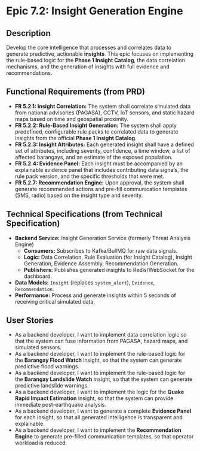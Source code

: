 # Epic 7.2: Insight Generation Engine

## Description
Develop the core intelligence that processes and correlates data to generate predictive, actionable **insights**. This epic focuses on implementing the rule-based logic for the **Phase 1 Insight Catalog**, the data correlation mechanisms, and the generation of insights with full evidence and recommendations.

## Functional Requirements (from PRD)
- **FR 5.2.1: Insight Correlation:** The system shall correlate simulated data from national advisories (PAGASA), CCTV, IoT sensors, and static hazard maps based on time and geospatial proximity.
- **FR 5.2.2: Rule-Based Insight Generation:** The system shall apply predefined, configurable rule packs to correlated data to generate insights from the official **Phase 1 Insight Catalog**.
- **FR 5.2.3: Insight Attributes:** Each generated insight shall have a defined set of attributes, including severity, confidence, a time window, a list of affected barangays, and an estimate of the exposed population.
- **FR 5.2.4: Evidence Panel:** Each insight must be accompanied by an explainable evidence panel that includes contributing data signals, the rule pack version, and the specific thresholds that were met.
- **FR 5.2.7: Recommendation Engine:** Upon approval, the system shall generate recommended actions and pre-fill communication templates (SMS, radio) based on the insight type and severity.

## Technical Specifications (from Technical Specification)
- **Backend Service:** Insight Generation Service (formerly Threat Analysis Engine)
    - **Consumers:** Subscribes to Kafka/BullMQ for raw data signals.
    - **Logic:** Data Correlation, Rule Evaluation (for Insight Catalog), Insight Generation, Evidence Assembly, Recommendation Generation.
    - **Publishers:** Publishes generated insights to Redis/WebSocket for the dashboard.
- **Data Models:** `Insight` (replaces `system_alert`), `Evidence`, `Recommendation`.
- **Performance:** Process and generate insights within 5 seconds of receiving critical simulated data.

## User Stories
- As a backend developer, I want to implement data correlation logic so that the system can fuse information from PAGASA, hazard maps, and simulated sensors.
- As a backend developer, I want to implement the rule-based logic for the **Barangay Flood Watch** insight, so that the system can generate predictive flood warnings.
- As a backend developer, I want to implement the rule-based logic for the **Barangay Landslide Watch** insight, so that the system can generate predictive landslide warnings.
- As a backend developer, I want to implement the logic for the **Quake Rapid Impact Estimation** insight, so that the system can provide immediate post-earthquake analysis.
- As a backend developer, I want to generate a complete **Evidence Panel** for each insight, so that all generated intelligence is transparent and explainable.
- As a backend developer, I want to implement the **Recommendation Engine** to generate pre-filled communication templates, so that operator workload is reduced.
